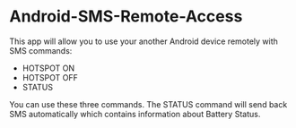 # Android-SMS-Remote-Access
This app will allow you to use your another Android device remotely with SMS commands:
- HOTSPOT ON
- HOTSPOT OFF
- STATUS

You can use these three commands. The STATUS command will send back SMS automatically which contains information about Battery Status.
